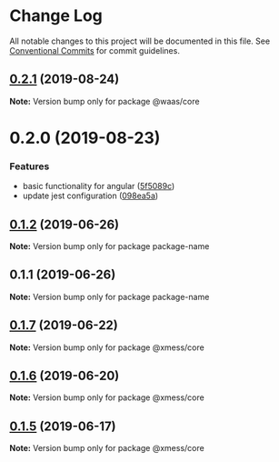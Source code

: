 # Change Log

All notable changes to this project will be documented in this file.
See [Conventional Commits](https://conventionalcommits.org) for commit guidelines.

## [0.2.1](https://github.com/ciklum-digital/waas/compare/v0.2.0...v0.2.1) (2019-08-24)

**Note:** Version bump only for package @waas/core





# 0.2.0 (2019-08-23)


### Features

* basic functionality for angular ([5f5089c](https://github.com/ciklum-digital/waas/commit/5f5089c))
* update jest configuration ([098ea5a](https://github.com/ciklum-digital/waas/commit/098ea5a))





## [0.1.2](https://github.com/ciklum-digital/module-skeleton/compare/v0.1.1...v0.1.2) (2019-06-26)

**Note:** Version bump only for package package-name





## 0.1.1 (2019-06-26)

**Note:** Version bump only for package package-name





## [0.1.7](https://github.com/ciklum-digital/xmess/compare/v0.1.6...v0.1.7) (2019-06-22)

**Note:** Version bump only for package @xmess/core





## [0.1.6](https://github.com/ciklum-digital/xmess/compare/v0.1.5...v0.1.6) (2019-06-20)

**Note:** Version bump only for package @xmess/core





## [0.1.5](https://github.com/ciklum-digital/xmess/compare/v0.1.4...v0.1.5) (2019-06-17)

**Note:** Version bump only for package @xmess/core
